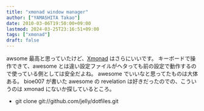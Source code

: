 ```yaml
---
title: "xmonad window manager"
author: ["YAMASHITA Takao"]
date: 2010-03-06T19:50:00+09:00
lastmod: 2024-03-25T23:16:51+09:00
tags: ["xmonad"]
draft: false
---
```


awsome 最高と思っていたけど、[Xmonad](http://xmonad.org/)
はさらにいいです。 キーボードで操作できて、awesome
とは違い設定ファイルがヘタっても前の設定で動作するので使っている側としては安全だよね。
awesome でいいなと思ってたものは大体ある。 bioe007 が書いた awesome の
revelation は好きだったのでの、こういうのは xmonad
にないか探しているところ。

-   git clone git://github.com/jelly/dotfiles.git
